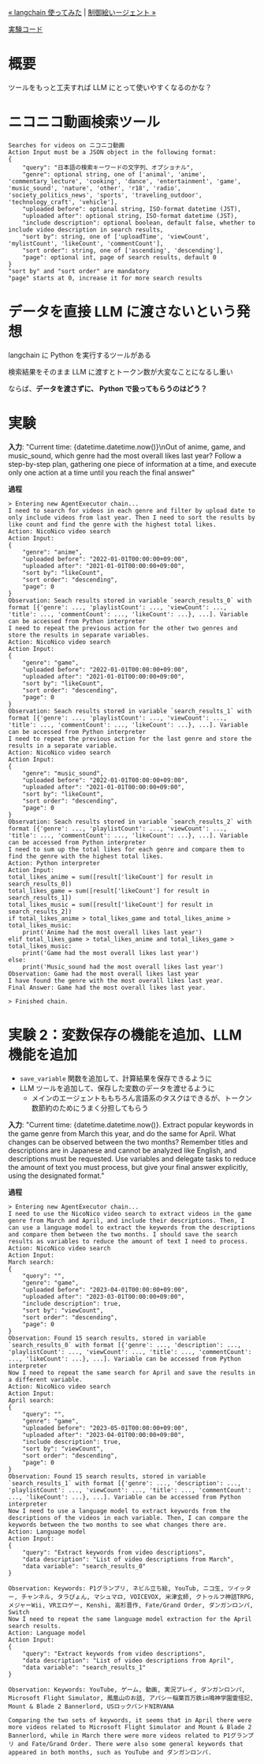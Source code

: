 [« langchain 使ってみた](./02_langchain.md) | [制御絵いージェント »](./04_controlled_agent.md)

[実験コード](./code/python_analysis_agent.py)

# 概要

ツールをもっと工夫すれば LLM にとって使いやすくなるのかな？

# ニコニコ動画検索ツール

```
Searches for videos on ニコニコ動画
Action Input must be a JSON object in the following format:
{
    "query": "日本語の検索キーワードの文字列、オプショナル",
    "genre": optional string, one of ['animal', 'anime', 'commentary_lecture', 'cooking', 'dance', 'entertainment', 'game', 'music_sound', 'nature', 'other', 'r18', 'radio', 'society_politics_news', 'sports', 'traveling_outdoor', 'technology_craft', 'vehicle'],
    "uploaded before": optional string, ISO-format datetime (JST),
    "uploaded after": optional string, ISO-format datetime (JST),
    "include description": optional boolean, default false, whether to include video description in search results,
    "sort by": string, one of ['uploadTime', 'viewCount', 'mylistCount', 'likeCount', 'commentCount'],
    "sort order": string, one of ['ascending', 'descending'],
    "page": optional int, page of search results, default 0
}
"sort by" and "sort order" are mandatory
"page" starts at 0, increase it for more search results
```

# データを直接 LLM に渡さないという発想

langchain に Python を実行するツールがある

検索結果をそのまま LLM に渡すとトークン数が大変なことになるし重い

ならば、**データを渡さずに、 Python で扱ってもらうのはどう？**

# 実験

**入力**: "Current time: {datetime.datetime.now()}\nOut of anime, game, and music_sound, which genre had the most overall likes last year? Follow a step-by-step plan, gathering one piece of information at a time, and execute only one action at a time until you reach the final answer"

**過程**

```
> Entering new AgentExecutor chain...
I need to search for videos in each genre and filter by upload date to only include videos from last year. Then I need to sort the results by like count and find the genre with the highest total likes.
Action: NicoNico video search
Action Input:
{
    "genre": "anime",
    "uploaded before": "2022-01-01T00:00:00+09:00",
    "uploaded after": "2021-01-01T00:00:00+09:00",
    "sort by": "likeCount",
    "sort order": "descending",
    "page": 0
}
Observation: Seach results stored in variable `search_results_0` with format [{'genre': ..., 'playlistCount': ..., 'viewCount': ..., 'title': ..., 'commentCount': ..., 'likeCount': ...}, ...]. Variable can be accessed from Python interpreter
I need to repeat the previous action for the other two genres and store the results in separate variables.
Action: NicoNico video search
Action Input:
{
    "genre": "game",
    "uploaded before": "2022-01-01T00:00:00+09:00",
    "uploaded after": "2021-01-01T00:00:00+09:00",
    "sort by": "likeCount",
    "sort order": "descending",
    "page": 0
}
Observation: Seach results stored in variable `search_results_1` with format [{'genre': ..., 'playlistCount': ..., 'viewCount': ..., 'title': ..., 'commentCount': ..., 'likeCount': ...}, ...]. Variable can be accessed from Python interpreter
I need to repeat the previous action for the last genre and store the results in a separate variable.
Action: NicoNico video search
Action Input:
{
    "genre": "music_sound",
    "uploaded before": "2022-01-01T00:00:00+09:00",
    "uploaded after": "2021-01-01T00:00:00+09:00",
    "sort by": "likeCount",
    "sort order": "descending",
    "page": 0
}
Observation: Seach results stored in variable `search_results_2` with format [{'genre': ..., 'playlistCount': ..., 'viewCount': ..., 'title': ..., 'commentCount': ..., 'likeCount': ...}, ...]. Variable can be accessed from Python interpreter
I need to sum up the total likes for each genre and compare them to find the genre with the highest total likes.
Action: Python interpreter
Action Input:
total_likes_anime = sum([result['likeCount'] for result in search_results_0])
total_likes_game = sum([result['likeCount'] for result in search_results_1])
total_likes_music = sum([result['likeCount'] for result in search_results_2])
if total_likes_anime > total_likes_game and total_likes_anime > total_likes_music:
    print('Anime had the most overall likes last year')
elif total_likes_game > total_likes_anime and total_likes_game > total_likes_music:
    print('Game had the most overall likes last year')
else:
    print('Music_sound had the most overall likes last year')
Observation: Game had the most overall likes last year
I have found the genre with the most overall likes last year.
Final Answer: Game had the most overall likes last year.

> Finished chain.
```

# 実験 2：変数保存の機能を追加、LLM 機能を追加

- `save_variable` 関数を追加して、計算結果を保存できるように
- LLM ツールを追加して、保存した変数のデータを渡せるように
  - メインのエージェントももちろん言語系のタスクはできるが、トークン数節約のためにうまく分担してもらう

**入力**: "Current time: {datetime.datetime.now()}. Extract popular keywords in the game genre from March this year, and do the same for April. What changes can be observed between the two months? Remember titles and descriptions are in Japanese and cannot be analyzed like English, and descriptions must be requested. Use variables and delegate tasks to reduce the amount of text you must process, but give your final answer explicitly, using the designated format."

**過程**

```
> Entering new AgentExecutor chain...
I need to use the NicoNico video search to extract videos in the game genre from March and April, and include their descriptions. Then, I can use a language model to extract the keywords from the descriptions and compare them between the two months. I should save the search results as variables to reduce the amount of text I need to process.
Action: NicoNico video search
Action Input:
March search:
{
    "query": "",
    "genre": "game",
    "uploaded before": "2023-04-01T00:00:00+09:00",
    "uploaded after": "2023-03-01T00:00:00+09:00",
    "include description": true,
    "sort by": "viewCount",
    "sort order": "descending",
    "page": 0
}
Observation: Found 15 search results, stored in variable `search_results_0` with format [{'genre': ..., 'description': ..., 'playlistCount': ..., 'viewCount': ..., 'title': ..., 'commentCount': ..., 'likeCount': ...}, ...]. Variable can be accessed from Python interpreter
Now I need to repeat the same search for April and save the results in a different variable.
Action: NicoNico video search
Action Input:
April search:
{
    "query": "",
    "genre": "game",
    "uploaded before": "2023-05-01T00:00:00+09:00",
    "uploaded after": "2023-04-01T00:00:00+09:00",
    "include description": true,
    "sort by": "viewCount",
    "sort order": "descending",
    "page": 0
}
Observation: Found 15 search results, stored in variable `search_results_1` with format [{'genre': ..., 'description': ..., 'playlistCount': ..., 'viewCount': ..., 'title': ..., 'commentCount': ..., 'likeCount': ...}, ...]. Variable can be accessed from Python interpreter
Now I need to use a language model to extract keywords from the descriptions of the videos in each variable. Then, I can compare the keywords between the two months to see what changes there are.
Action: Language model
Action Input:
{
    "query": "Extract keywords from video descriptions",
    "data description": "List of video descriptions from March",
    "data variable": "search_results_0"
}

Observation: Keywords: P1グランプリ, ネビル立ち絵, YouTub, ニコ生, ツイッター, チャンネル, タラぴょん, マシュマロ, VOICEVOX, 米津玄師, クトゥルフ神話TRPG, メジャーWii, VRエロゲー, Kenshi, 高杉晋作, Fate/Grand Order, ダンガンロンパ, Switch
Now I need to repeat the same language model extraction for the April search results.
Action: Language model
Action Input:
{
    "query": "Extract keywords from video descriptions",
    "data description": "List of video descriptions from April",
    "data variable": "search_results_1"
}

Observation: Keywords: YouTube, ゲーム, 動画, 実況プレイ, ダンガンロンパ, Microsoft Flight Simulator, 鳳凰山のお話, アパシー稲葉百万鉄in鳴神学園霊怪記, Mount & Blade 2 Bannerlord, USロックバンドNIRVANA

Comparing the two sets of keywords, it seems that in April there were more videos related to Microsoft Flight Simulator and Mount & Blade 2 Bannerlord, while in March there were more videos related to P1グランプリ and Fate/Grand Order. There were also some general keywords that appeared in both months, such as YouTube and ダンガンロンパ.
```
